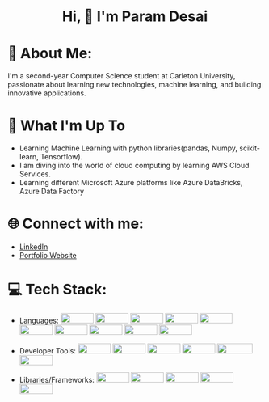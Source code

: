 <h1 align="center">Hi, 👋 I'm Param Desai</h1>


# 💫 About Me:

I'm a second-year Computer Science student at Carleton University, passionate about learning new technologies, machine learning, and building innovative applications.

# 🚀 What I'm Up To

- Learning Machine Learning with python libraries(pandas, Numpy, scikit-learn, Tensorflow).
- I am diving into the world of cloud computing by learning AWS Cloud Services.
- Learning different Microsoft Azure platforms like Azure DataBricks, Azure Data Factory

# 🌐 Connect with me:

- [LinkedIn](https://www.linkedin.com/in/paramdesai111)
- [Portfolio Website](https://paramdesai.netlify.app)

# 💻 Tech Stack:

- Languages:
            <img src='https://img.shields.io/badge/Python-306998?logo=Python&logoColor=FFD43B' width="65" height="20" />
            <img src="https://img.shields.io/badge/Java-ED8B00?logo=oracle&logoColor=white" width="65" height="20" />
            <img src='https://img.shields.io/badge/Javascript-323330?logo=javascript' width="65" height="20" />
            <img src='https://img.shields.io/badge/Typescript-3178C6?logo=Typescript&logoColor=fff' width="65" height="20" />
            <img src="https://img.shields.io/badge/C-00599C?logo=c&logoColor=FFFFFF" width="65" height="20" />
            <img src="https://img.shields.io/badge/C++-00599C?logo=cplusplus&logoColor=FFFFFF" width="65" height="20" />
            <img src='https://img.shields.io/badge/HTML5-E34F26?logo=HTML5&logoColor=white' width="65" height="20" />
            <img src="https://img.shields.io/badge/TailwindCSS-38B2AC?logo=tailwind-css&logoColor=white" width="65" height="20" />
            <img src='https://img.shields.io/badge/CSS-1572B6?logo=CSS3&logoColor=white' width="65" height="20" />
            <img src='https://img.shields.io/badge/PowerShell-5391FE?logo=powershell&logoColor=white' width="65" height="20" />


- Developer Tools:
                  <img src="https://img.shields.io/badge/MongoDB-47A248?logo=mongodb&logoColor=FFFFFF" width="65" height="20" />
                  <img src="https://img.shields.io/badge/GraphQL-E10098?logo=graphql&logoColor=white" width="65" height="20" />
                  <img src="https://img.shields.io/badge/Postman-FF6C37?logo=postman&logoColor=white" width="65" height="20" />
                  <img src='https://img.shields.io/badge/PowerBI-F2C811?logo=powerbi&logoColor=white' width="65" height="20" />
                  <img src='https://img.shields.io/badge/Power_Platform-742774?logo=powerapps&logoColor=white' width="70" height="20" />
                  <img src='https://img.shields.io/badge/Git-F05032?logo=git&logoColor=white' width="65" height="20" />



- Libraries/Frameworks:
                        <img src='https://img.shields.io/badge/Azure-0089D6?logo=microsoft-azure&logoColor=white' width="65" height="20" />
                        <img src="https://img.shields.io/badge/AWS-232F3E?logo=amazon-aws&logoColor=FF9900" width="65" height="20" />
                        <img src="https://img.shields.io/badge/Express.js-000000?logo=express&logoColor=FFFFFF" width="65" height="20" />
                        <img src='https://img.shields.io/badge/React-20232a?logo=React&logoColor=61DAFB' width="65" height="20" />
                        <img src='https://img.shields.io/badge/NodeJS-339933?logo=Node.js&logoColor=fff' width="65" height="20" />
                        
                      
                      
